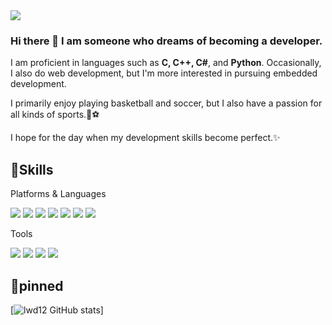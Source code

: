 <img src="https://img.shields.io/badge/dnjswhd1348@naver.com-03C75A?style=flat-square&logo=Naver&logoColor=white"/>

### Hi there 👋 I am someone who dreams of becoming a developer.
I am proficient in languages such as **C, C++, C#**, and **Python**. Occasionally, I also do web development, but I'm more interested in pursuing embedded development.

I primarily enjoy playing basketball and soccer, but I also have a passion for all kinds of sports.🏀⚽



I hope for the day when my development skills become perfect.✨



💪Skills
-------------
Platforms & Languages



<img src="https://img.shields.io/badge/Python-3776AB?style=flat-square&logo=Python&logoColor=white"/> <img src="https://img.shields.io/badge/C-A8B9CC?style=flat-square&logo=C&logoColor=white"/>
<img src="https://img.shields.io/badge/C++-00599C?style=flat-square&logo=C++&logoColor=white"/>
<img src="https://img.shields.io/badge/C_Sharp-239120?style=flat-square&logo=csharp&logoColor=white"/>
<img src="https://img.shields.io/badge/HTML-E34F26?style=flat-square&logo=HTML5&logoColor=white"/>
<img src="https://img.shields.io/badge/CSS-1572B6?style=flat-square&logo=CSS3&logoColor=white"/>
<img src="https://img.shields.io/badge/JavaScript-F7DF1E?style=flat-square&logo=JavaScript&logoColor=white"/>

Tools

<img src="https://img.shields.io/badge/PyCharm-000000?style=flat-square&logo=PyCharm&logoColor=white"/> <img src="https://img.shields.io/badge/Visual_Studio_Code-007ACC?style=flat-square&logo=visualstudiocode&logoColor=white"/>
<img src="https://img.shields.io/badge/Git-F05032?style=flat-square&logo=Git&logoColor=white"/> 
<img src="https://img.shields.io/badge/Docker-2496ED?style=flat-square&logo=Docker&logoColor=white"/> 

💪pinned
-------------
[![lwd12 GitHub stats](https://github-readme-stats.vercel.app/api?username=lwd12&count_private=true&theme=radical)]


<!--
**lwd12/lwd12** is a ✨ _special_ ✨ repository because its `README.md` (this file) appears on your GitHub profile.

Here are some ideas to get you started:

- 🔭 I’m currently working on ...
- 🌱 I’m currently learning ...
- 👯 I’m looking to collaborate on ...
- 🤔 I’m looking for help with ...
- 💬 Ask me about ...
- 📫 How to reach me: ...
- 😄 Pronouns: ...
- ⚡ Fun fact: ...
-->
